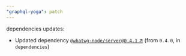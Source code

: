 ```yaml
---
"graphql-yoga": patch
---
```


dependencies updates: 

- Updated dependency [`@whatwg-node/server@0.4.1` ↗︎](https://www.npmjs.com/package/@whatwg-node/server/v/0.4.1) (from `0.4.0`, in `dependencies`)
